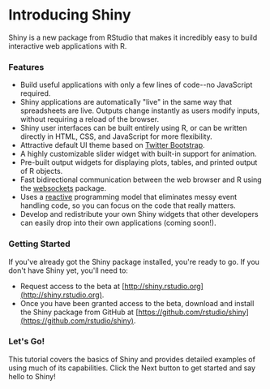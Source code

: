

# Introducing Shiny

Shiny is a new package from RStudio that makes it incredibly easy to build interactive web applications with R.

### Features

* Build useful applications with only a few lines of code--no JavaScript required.
* Shiny applications are automatically "live" in the same way that spreadsheets are live. Outputs change instantly as users modify inputs, without requiring a reload of the browser.
* Shiny user interfaces can be built entirely using R, or can be written directly in HTML, CSS, and JavaScript for more flexibility.
* Attractive default UI theme based on [Twitter Bootstrap](http://twitter.github.com/bootstrap).
* A highly customizable slider widget with built-in support for animation.
* Pre-built output widgets for displaying plots, tables, and printed output of R objects.
* Fast bidirectional communication between the web browser and R using the [websockets](http://illposed.net/websockets.html) package.
* Uses a [reactive](http://en.wikipedia.org/wiki/Reactive_programming) programming model that eliminates messy event handling code, so you can focus on the code that really matters.
* Develop and redistribute your own Shiny widgets that other developers can easily drop into their own applications (coming soon!).

### Getting Started

If you've already got the Shiny package installed, you're ready to go. If you don't have Shiny yet, you'll need to:

* Request access to the beta at [http://shiny.rstudio.org](http://shiny.rstudio.org).
* Once you have been granted access to the beta, download and install the Shiny package from GitHub at 
[https://github.com/rstudio/shiny](https://github.com/rstudio/shiny).


### Let's Go!

This tutorial covers the basics of Shiny and provides detailed examples of using much of its capabilities. Click the Next button to get started and say hello to Shiny!
